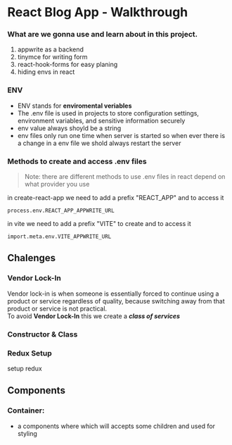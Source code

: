 # React Blog App - Walkthrough

### What are we gonna use and learn about in this project.

1. appwrite as a backend
2. tinymce for writing form
3. react-hook-forms for easy planing
4. hiding envs in react

### ENV

- ENV stands for **enviromental veriables** <br>
- The .env file is used in projects to store configuration settings, environment variables, and sensitive information securely
- env value always shoyld be a string
- env files only run one time when server is started so when ever there is a change in a env file we shold always restart the server

### Methods to create and access .env files

> Note: there are different methods to use .env files in react depend on what provider you use

in create-react-app we need to add a prefix "REACT_APP" and to access it

```
process.env.REACT_APP_APPWRITE_URL
```

in vite we need to add a prefix "VITE" to create and to access it

```
import.meta.env.VITE_APPWRITE_URL
```

## Chalenges

### Vendor Lock-In

Vendor lock-in is when someone is essentially forced to continue using a product or service regardless of quality, because switching away from that product or service is not practical.<br>
To avoid **Vendor Lock-In** this we create a _**class of services**_

### Constructor & Class

### Redux Setup
setup redux

## Components

### Container:
- a components where which will accepts some children and used for styling
